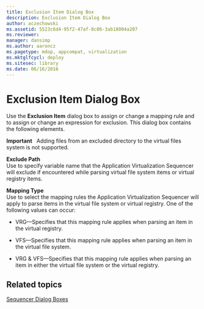 ```yaml
---
title: Exclusion Item Dialog Box
description: Exclusion Item Dialog Box
author: aczechowski
ms.assetid: 5523c6d4-95f2-47af-8c06-3ab18004a207
ms.reviewer: 
manager: dansimp
ms.author: aaroncz
ms.pagetype: mdop, appcompat, virtualization
ms.mktglfcycl: deploy
ms.sitesec: library
ms.date: 06/16/2016
---
```



# Exclusion Item Dialog Box


Use the **Exclusion Item** dialog box to assign or change a mapping rule and to assign or change an expression for exclusion. This dialog box contains the following elements.

**Important**  
Adding files from an excluded directory to the virtual files system is not supported.

 

<a href="" id="exclude-path"></a>**Exclude Path**  
Use to specify variable name that the Application Virtualization Sequencer will exclude if encountered while parsing virtual file system items or virtual registry items.

<a href="" id="mapping-type"></a>**Mapping Type**  
Use to select the mapping rules the Application Virtualization Sequencer will apply to parse items in the virtual file system or virtual registry. One of the following values can occur:

-   VRG—Specifies that this mapping rule applies when parsing an item in the virtual registry.

-   VFS—Specifies that this mapping rule applies when parsing an item in the virtual file system.

-   VRG & VFS—Specifies that this mapping rule applies when parsing an item in either the virtual file system or the virtual registry.

## Related topics


[Sequencer Dialog Boxes](sequencer-dialog-boxes.md)

 

 





